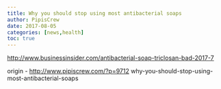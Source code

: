 ```yaml
---
title: Why you should stop using most antibacterial soaps
author: PipisCrew
date: 2017-08-05
categories: [news,health]
toc: true
---
```


http://www.businessinsider.com/antibacterial-soap-triclosan-bad-2017-7

origin - http://www.pipiscrew.com/?p=9712 why-you-should-stop-using-most-antibacterial-soaps